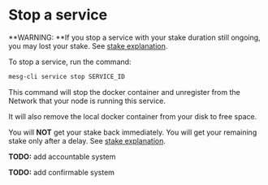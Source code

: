 # Stop a service

**WARNING: **If you stop a service with your stake duration still ongoing, you may lost your stake. See [stake explanation](/service/run/README.md).

To stop a service, run the command:

```bash
mesg-cli service stop SERVICE_ID
```

This command will stop the docker container and unregister from the Network that your node is running this service.

It will also remove the local docker container from your disk to free space.

You will **NOT** get your stake back immediately. You will get your remaining stake only after a delay. See [stake explanation](/service/run/README.md).

**TODO:** add accountable system

**TODO:** add confirmable system

